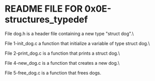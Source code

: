 # README FILE FOR 0x0E-structures_typedef
File dog.h is a header file containing a new type "struct dog".\

File 1-init_dog.c a function that initialize a variable of type struct dog.\

File 2-print_dog.c is a function that prints a struct dog.\

File 4-new_dog.c is a function that creates a new dog.\

File 5-free_dog.c is a function that frees dogs.
